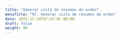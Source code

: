 ```yaml
---
title: "Generar vista de resumen de orden"
menuTitle: "97. Generar vista de resumen de orden"
date: 2022-12-24T07:47:01-08:00
draft: false
weight: 90
---
```

